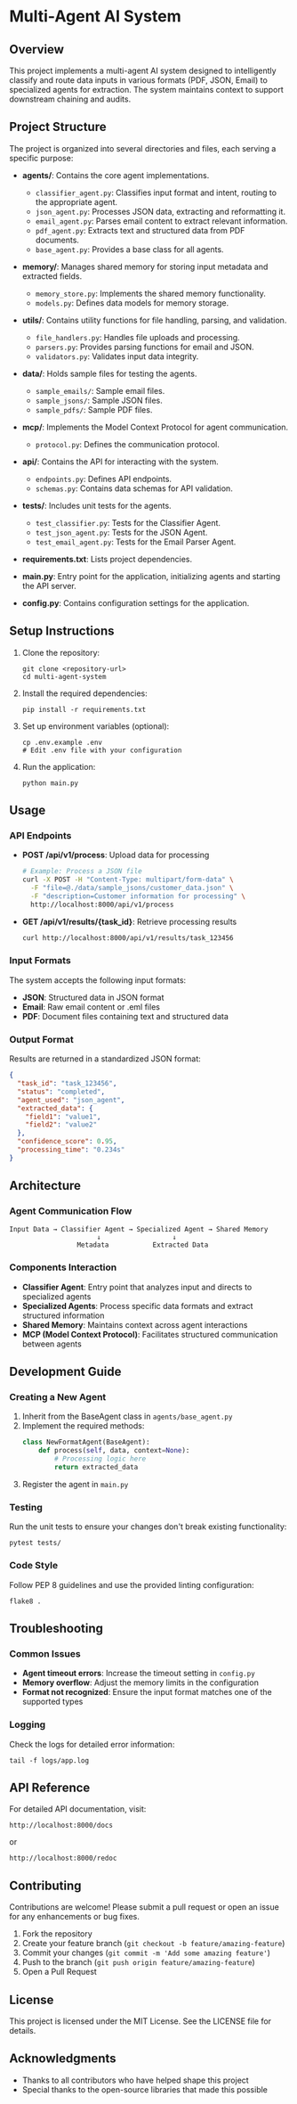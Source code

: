 # Multi-Agent AI System

## Overview
This project implements a multi-agent AI system designed to intelligently classify and route data inputs in various formats (PDF, JSON, Email) to specialized agents for extraction. The system maintains context to support downstream chaining and audits.

## Project Structure
The project is organized into several directories and files, each serving a specific purpose:

- **agents/**: Contains the core agent implementations.
  - `classifier_agent.py`: Classifies input format and intent, routing to the appropriate agent.
  - `json_agent.py`: Processes JSON data, extracting and reformatting it.
  - `email_agent.py`: Parses email content to extract relevant information.
  - `pdf_agent.py`: Extracts text and structured data from PDF documents.
  - `base_agent.py`: Provides a base class for all agents.

- **memory/**: Manages shared memory for storing input metadata and extracted fields.
  - `memory_store.py`: Implements the shared memory functionality.
  - `models.py`: Defines data models for memory storage.

- **utils/**: Contains utility functions for file handling, parsing, and validation.
  - `file_handlers.py`: Handles file uploads and processing.
  - `parsers.py`: Provides parsing functions for email and JSON.
  - `validators.py`: Validates input data integrity.

- **data/**: Holds sample files for testing the agents.
  - `sample_emails/`: Sample email files.
  - `sample_jsons/`: Sample JSON files.
  - `sample_pdfs/`: Sample PDF files.

- **mcp/**: Implements the Model Context Protocol for agent communication.
  - `protocol.py`: Defines the communication protocol.

- **api/**: Contains the API for interacting with the system.
  - `endpoints.py`: Defines API endpoints.
  - `schemas.py`: Contains data schemas for API validation.

- **tests/**: Includes unit tests for the agents.
  - `test_classifier.py`: Tests for the Classifier Agent.
  - `test_json_agent.py`: Tests for the JSON Agent.
  - `test_email_agent.py`: Tests for the Email Parser Agent.

- **requirements.txt**: Lists project dependencies.

- **main.py**: Entry point for the application, initializing agents and starting the API server.

- **config.py**: Contains configuration settings for the application.

## Setup Instructions
1. Clone the repository:
   ```
   git clone <repository-url>
   cd multi-agent-system
   ```

2. Install the required dependencies:
   ```
   pip install -r requirements.txt
   ```

3. Set up environment variables (optional):
   ```
   cp .env.example .env
   # Edit .env file with your configuration
   ```

4. Run the application:
   ```
   python main.py
   ```

## Usage
### API Endpoints
- **POST /api/v1/process**: Upload data for processing
  ```bash
  # Example: Process a JSON file
  curl -X POST -H "Content-Type: multipart/form-data" \
    -F "file=@./data/sample_jsons/customer_data.json" \
    -F "description=Customer information for processing" \
    http://localhost:8000/api/v1/process
  ```

- **GET /api/v1/results/{task_id}**: Retrieve processing results
  ```bash
  curl http://localhost:8000/api/v1/results/task_123456
  ```

### Input Formats
The system accepts the following input formats:
- **JSON**: Structured data in JSON format
- **Email**: Raw email content or .eml files
- **PDF**: Document files containing text and structured data

### Output Format
Results are returned in a standardized JSON format:
```json
{
  "task_id": "task_123456",
  "status": "completed",
  "agent_used": "json_agent",
  "extracted_data": {
    "field1": "value1",
    "field2": "value2"
  },
  "confidence_score": 0.95,
  "processing_time": "0.234s"
}
```

## Architecture
### Agent Communication Flow
```
Input Data → Classifier Agent → Specialized Agent → Shared Memory
                      ↓                  ↓
                 Metadata           Extracted Data
```

### Components Interaction
- **Classifier Agent**: Entry point that analyzes input and directs to specialized agents
- **Specialized Agents**: Process specific data formats and extract structured information
- **Shared Memory**: Maintains context across agent interactions
- **MCP (Model Context Protocol)**: Facilitates structured communication between agents

## Development Guide
### Creating a New Agent
1. Inherit from the BaseAgent class in `agents/base_agent.py`
2. Implement the required methods:
   ```python
   class NewFormatAgent(BaseAgent):
       def process(self, data, context=None):
           # Processing logic here
           return extracted_data
   ```
3. Register the agent in `main.py`

### Testing
Run the unit tests to ensure your changes don't break existing functionality:
```
pytest tests/
```

### Code Style
Follow PEP 8 guidelines and use the provided linting configuration:
```
flake8 .
```

## Troubleshooting
### Common Issues
- **Agent timeout errors**: Increase the timeout setting in `config.py`
- **Memory overflow**: Adjust the memory limits in the configuration
- **Format not recognized**: Ensure the input format matches one of the supported types

### Logging
Check the logs for detailed error information:
```
tail -f logs/app.log
```

## API Reference
For detailed API documentation, visit:
```
http://localhost:8000/docs
```
or
```
http://localhost:8000/redoc
```

## Contributing
Contributions are welcome! Please submit a pull request or open an issue for any enhancements or bug fixes.

1. Fork the repository
2. Create your feature branch (`git checkout -b feature/amazing-feature`)
3. Commit your changes (`git commit -m 'Add some amazing feature'`)
4. Push to the branch (`git push origin feature/amazing-feature`)
5. Open a Pull Request

## License
This project is licensed under the MIT License. See the LICENSE file for details.

## Acknowledgments
- Thanks to all contributors who have helped shape this project
- Special thanks to the open-source libraries that made this possible